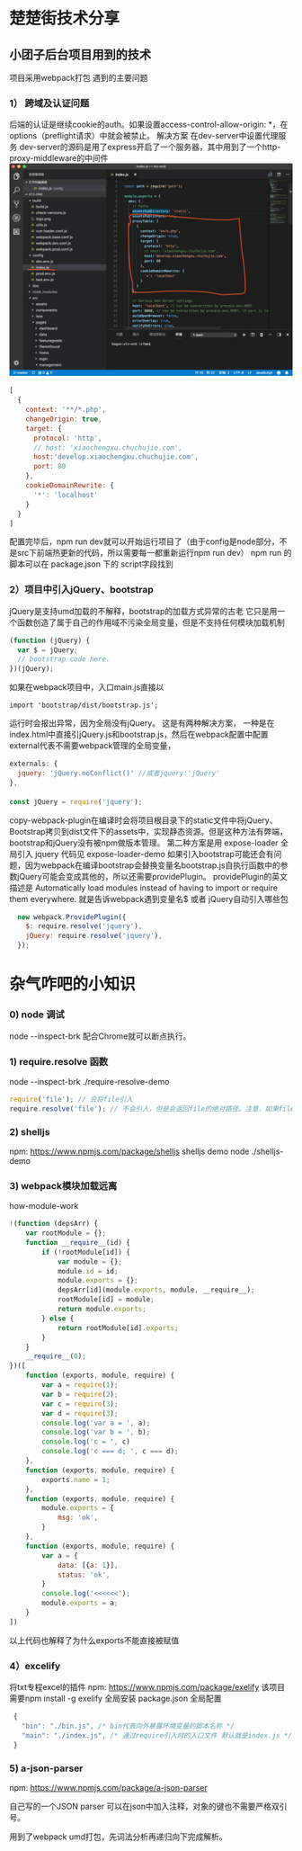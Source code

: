 # 楚楚街技术分享

## 小团子后台项目用到的技术
项目采用webpack打包
遇到的主要问题
### 1） 跨域及认证问题
后端的认证是继续cookie的auth。如果设置access-control-allow-origin: *，在options（preflight请求）中就会被禁止。
解决方案 在dev-server中设置代理服务 dev-server的源码是用了express开启了一个服务器，其中用到了一个http-proxy-middleware的中间件
![picture](./assets/dev-server-proxy-config.png)
```javascript
[
  {
    context: '**/*.php',
    changeOrigin: true,
    target: {
      protocol: 'http',
      // host: 'xiaochengxu.chuchujie.com',
      host:'develop.xiaochengxu.chuchujie.com',
      port: 80
    },
    cookieDomainRewrite: {
      '*': 'localhost'
    }
  }
]

```
配置完毕后，npm run dev就可以开始运行项目了（由于config是node部分，不是src下前端热更新的代码，所以需要每一都重新运行npm run dev）
npm run 的脚本可以在 package.json 下的 script字段找到

### 2）项目中引入jQuery、bootstrap
jQuery是支持umd加载的不解释，bootstrap的加载方式异常的古老
它只是用一个函数创造了属于自己的作用域不污染全局变量，但是不支持任何模块加载机制
```javascript
(function (jQuery) {
  var $ = jQuery;
  // bootstrap code here.
})(jQuery);
```
如果在webpack项目中，入口main.js直接以
```
import 'bootstrap/dist/bootstrap.js';
```
运行时会报出异常，因为全局没有jQuery。
这是有两种解决方案，
一种是在index.html中直接引jQuery.js和bootstrap.js，然后在webpack配置中配置external代表不需要webpack管理的全局变量，
```javascript
externals: {
  jquery: 'jQuery.noConflict()' //或者jquery:'jQuery'
},

const jQuery = require('jquery');
```
copy-webpack-plugin在编译时会将项目根目录下的static文件中将jQuery、Bootstrap拷贝到dist文件下的assets中，实现静态资源。但是这种方法有弊端，bootstrap和jQuery没有被npm做版本管理。
第二种方案是用 expose-loader 全局引入 jquery
代码见 expose-loader-demo
如果引入bootstrap可能还会有问题，因为webpack在编译bootstrap会替换变量名bootstrap.js自执行函数中的参数jQuery可能会变成其他的，所以还需要providePlugin。
providePlugin的英文描述是
Automatically load modules instead of having to import or require them everywhere.
就是告诉webpack遇到变量名$ 或者 jQuery自动引入哪些包

```javascript
  new webpack.ProvidePlugin({
    $: require.resolve('jquery'),
    jQuery: require.resolve('jquery'),
  });
```

# 杂气咋吧的小知识
### 0) node 调试
node --inspect-brk 配合Chrome就可以断点执行。
### 1) require.resolve 函数
node --inspect-brk ./require-resolve-demo
```javascript
require('file'); // 会将file引入
require.resolve('file'); // 不会引入，但是会返回file的绝对路径。注意，如果file不存在会产生异常。
```

### 2) shelljs
npm: https://www.npmjs.com/package/shelljs
shelljs demo
node ./shelljs-demo

### 3) webpack模块加载远离
how-module-work
```javascript
!(function (depsArr) {
    var rootModule = {};
    function __require__(id) {
        if (!rootModule[id]) {
            var module = {};
            module.id = id;
            module.exports = {};
            depsArr[id](module.exports, module, __require__);
            rootModule[id] = module;
            return module.exports;
        } else {
            return rootModule[id].exports;
        }
    }
    __require__(0);
})([
    function (exports, module, require) {
        var a = require(1);
        var b = require(2);
        var c = require(3);
        var d = require(3);
        console.log('var a = ', a);
        console.log('var b = ', b);
        console.log('c = ', c)
        console.log('c === d; ', c === d);
    },
    function (exports, module, require) {
        exports.name = 1;
    },
    function (exports, module, require) {
        module.exports = {
            msg: 'ok',
        }
    },
    function (exports, module, require) {
        var a = {
            data: [{a: 1}],
            status: 'ok',
        }
        console.log('<<<<<<');
        module.exports = a;
    }
])
```
以上代码也解释了为什么exports不能直接被赋值

### 4）excelify
将txt专程excel的插件
npm: https://www.npmjs.com/package/exelify
该项目需要npm install -g exelify 全局安装
package.json 全局配置
```javascript
 {
   "bin": "./bin.js", /* bin代表向外暴露环境变量的脚本名称 */
   "main": "./index.js", /* 通过require引入时的入口文件 默认就是index.js */
 }
```

### 5) a-json-parser
npm: https://www.npmjs.com/package/a-json-parser

自己写的一个JSON parser 可以在json中加入注释，对象的键也不需要严格双引号。

用到了webpack umd打包，先词法分析再递归向下完成解析。

